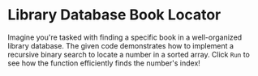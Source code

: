 # Library Database Book Locator

Imagine you're tasked with finding a specific book in a well-organized library database. The given code demonstrates how to implement a recursive binary search to locate a number in a sorted array. Click `Run` to see how the function efficiently finds the number's index!